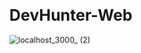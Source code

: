 # DevHunter-Web


![localhost_3000_ (2)](https://user-images.githubusercontent.com/55707579/74498371-37328800-4ebf-11ea-8223-361467b0713e.png)
